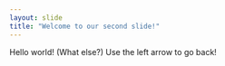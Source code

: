 ```yaml
---
layout: slide
title: "Welcome to our second slide!"
---
```

Hello world! (What else?)
Use the left arrow to go back!
